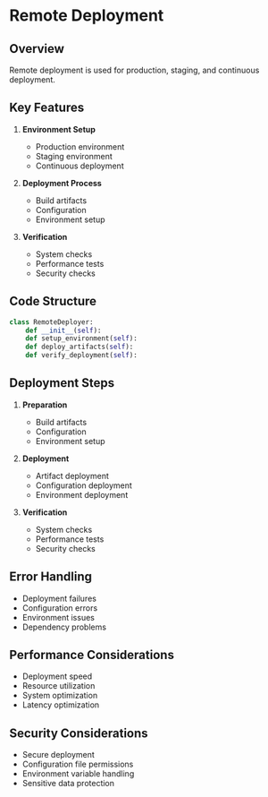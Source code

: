 # Remote Deployment

## Overview
Remote deployment is used for production, staging, and continuous deployment.

## Key Features
1. **Environment Setup**
   - Production environment
   - Staging environment
   - Continuous deployment

2. **Deployment Process**
   - Build artifacts
   - Configuration
   - Environment setup

3. **Verification**
   - System checks
   - Performance tests
   - Security checks

## Code Structure
```python
class RemoteDeployer:
    def __init__(self):
    def setup_environment(self):
    def deploy_artifacts(self):
    def verify_deployment(self):
```

## Deployment Steps
1. **Preparation**
   - Build artifacts
   - Configuration
   - Environment setup

2. **Deployment**
   - Artifact deployment
   - Configuration deployment
   - Environment deployment

3. **Verification**
   - System checks
   - Performance tests
   - Security checks

## Error Handling
- Deployment failures
- Configuration errors
- Environment issues
- Dependency problems

## Performance Considerations
- Deployment speed
- Resource utilization
- System optimization
- Latency optimization

## Security Considerations
- Secure deployment
- Configuration file permissions
- Environment variable handling
- Sensitive data protection